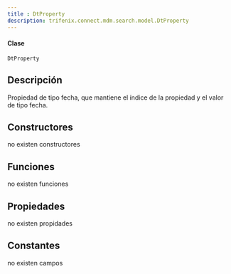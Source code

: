 ```yaml
---
title : DtProperty
description: trifenix.connect.mdm.search.model.DtProperty
---
```




<CodeBlock slots = 'heading, code' repeat = '1' languages = 'C#' />

#### Clase
```
DtProperty
```

## Descripción
Propiedad de tipo fecha, que mantiene el índice de la propiedad y el valor de tipo fecha.
## Constructores

no existen constructores


## Funciones

no existen funciones

## Propiedades

no existen propidades

## Constantes
no existen campos

